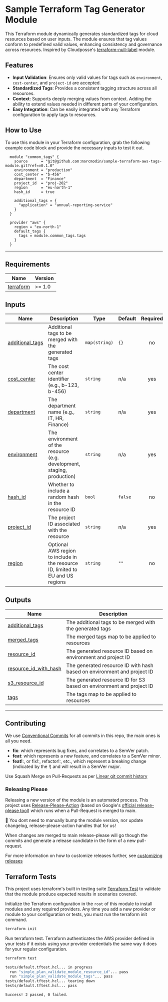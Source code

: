# Sample Terraform Tag Generator Module

This Terraform module dynamically generates standardized tags for cloud resources based on user inputs. The module ensures that tag values conform to predefined valid values, enhancing consistency and governance across resources. Inspired by Cloudposse's [terraform-null-label](https://github.com/cloudposse/terraform-null-label) module.

## Features

- **Input Validation**: Ensures only valid values for tags such as `environment`, `cost-center`, and `project-id` are accepted.
- **Standardized Tags**: Provides a consistent tagging structure across all resources.
- **Context**: Supports deeply merging values from context. Adding the ability to extend values needed in different parts of your configuration.
- **Easy Integration**: Can be easily integrated with any Terraform configuration to apply tags to resources.

## How to Use

  To use this module in your Terraform configuration, grab the following example code block and provide the necessary inputs to test it out.

  ```hcl
    module "common_tags" {
      source      = "git@github.com:marcmodin/sample-terraform-aws-tags-module.git?ref=v0.1.0"
      environment = "production"
      cost_center = "b-456"
      department  = "Finance"
      project_id  = "proj-202"
      region      = "eu-north-1"
      hash_id     = true

      additional_tags = {
        "application" = "annual-reporting-service"
      }
    }

    provider "aws" {
      region = "eu-north-1"
      default_tags {
        tags = module.common_tags.tags
      }
    }
  ```

---

<!-- BEGIN_TF_DOCS -->
## Requirements

| Name | Version |
|------|---------|
| <a name="requirement_terraform"></a> [terraform](#requirement\_terraform) | >= 1.0 |

## Inputs

| Name | Description | Type | Default | Required |
|------|-------------|------|---------|:--------:|
| <a name="input_additional_tags"></a> [additional\_tags](#input\_additional\_tags) | Additional tags to be merged with the generated tags | `map(string)` | `{}` | no |
| <a name="input_cost_center"></a> [cost\_center](#input\_cost\_center) | The cost center identifier (e.g., b-123, b-456) | `string` | n/a | yes |
| <a name="input_department"></a> [department](#input\_department) | The department name (e.g., IT, HR, Finance) | `string` | n/a | yes |
| <a name="input_environment"></a> [environment](#input\_environment) | The environment of the resource (e.g. development, staging, production) | `string` | n/a | yes |
| <a name="input_hash_id"></a> [hash\_id](#input\_hash\_id) | Whether to include a random hash in the resource ID | `bool` | `false` | no |
| <a name="input_project_id"></a> [project\_id](#input\_project\_id) | The project ID associated with the resource | `string` | n/a | yes |
| <a name="input_region"></a> [region](#input\_region) | Optional AWS region to include in the resource ID, limited to EU and US regions | `string` | `""` | no |

## Outputs

| Name | Description |
|------|-------------|
| <a name="output_additional_tags"></a> [additional\_tags](#output\_additional\_tags) | The additional tags to be merged with the generated tags |
| <a name="output_merged_tags"></a> [merged\_tags](#output\_merged\_tags) | The merged tags map to be applied to resources |
| <a name="output_resource_id"></a> [resource\_id](#output\_resource\_id) | The generated resource ID based on environment and project ID |
| <a name="output_resource_id_with_hash"></a> [resource\_id\_with\_hash](#output\_resource\_id\_with\_hash) | The generated resource ID with hash based on environment and project ID |
| <a name="output_s3_resource_id"></a> [s3\_resource\_id](#output\_s3\_resource\_id) | The generated resource ID for S3 based on environment and project ID |
| <a name="output_tags"></a> [tags](#output\_tags) | The tags map to be applied to resources |
<!-- END_TF_DOCS -->

---

## Contributing

We use [Conventional Commits](https://www.conventionalcommits.org/en/v1.0.0/) for all commits in this repo, the main ones is all you need.

- **fix**: which represents bug fixes, and correlates to a SemVer patch.
- **feat**: which represents a new feature, and correlates to a SemVer minor.
- **feat!**:, or fix!:, refactor!:, etc., which represent a breaking change (indicated by the !) and will result in a SemVer major.

Use Squash Merge on Pull-Requests as per [Linear git commit history](https://github.com/googleapis/release-please/tree/main#linear-git-commit-history-use-squash-merge)

### Releasing Please

Releasing a new version of the module is an automated process. This project uses [Release-Please-Action](https://github.com/googleapis/release-please-action) (based on Google's [official release-please tool](https://github.com/googleapis/release-please/tree/main)) which runs when a Pull-Request is merged to main.

🚀 You dont need to manually bump the module version, nor update changelog, release-please-action handles that for us!

When changes are merged to main release-please will go though the commits and generate a release candidate in the form of a new pull-request.

For more information on how to customize releases further, see [customizing releases](https://github.com/googleapis/release-please/blob/main/docs/customizing.md)

## Terraform Tests

This project uses terraform's built in testing suite [Terraform Test](https://developer.hashicorp.com/terraform/language/tests#tests) to validate that the module produce expected results in scenarios covered.

Initialize the Terraform configuration in the `root` of this module to install modules and any required providers. Any time you add a new provider or module to your configuration or tests, you must run the terraform init command.

```bash
terraform init
```

Run terraform test. Terraform authenticates the AWS provider defined in your tests if it exists using your provider credentials the same way it does for your regular configuration.

```bash
terraform test

tests/default.tftest.hcl... in progress
  run "simple_plan_validate_module_resource_id"... pass
  run "simple_plan_validate_module_tags"... pass
tests/default.tftest.hcl... tearing down
tests/default.tftest.hcl... pass

Success! 2 passed, 0 failed.
```
